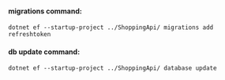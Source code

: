 #### migrations command:

`dotnet ef --startup-project ../ShoppingApi/ migrations add refreshtoken`

#### db update command:

`dotnet ef --startup-project ../ShoppingApi/ database update`